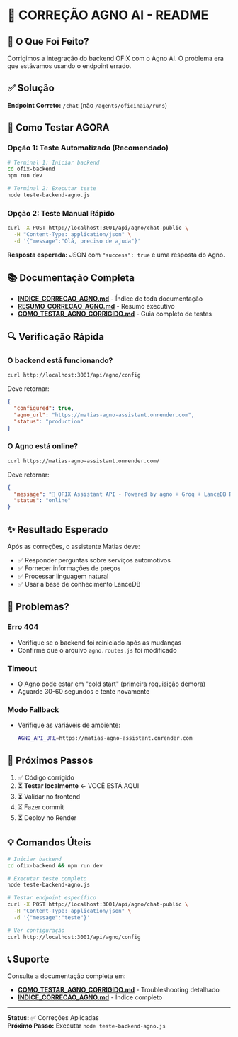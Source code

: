 # 🔧 CORREÇÃO AGNO AI - README

## 🎯 O Que Foi Feito?

Corrigimos a integração do backend OFIX com o Agno AI. O problema era que estávamos usando o endpoint errado.

## ✅ Solução

**Endpoint Correto:** `/chat` (não `/agents/oficinaia/runs`)

## 🚀 Como Testar AGORA

### Opção 1: Teste Automatizado (Recomendado)

```bash
# Terminal 1: Iniciar backend
cd ofix-backend
npm run dev

# Terminal 2: Executar teste
node teste-backend-agno.js
```

### Opção 2: Teste Manual Rápido

```bash
curl -X POST http://localhost:3001/api/agno/chat-public \
  -H "Content-Type: application/json" \
  -d '{"message":"Olá, preciso de ajuda"}'
```

**Resposta esperada:** JSON com `"success": true` e uma resposta do Agno.

## 📚 Documentação Completa

- **[INDICE_CORRECAO_AGNO.md](INDICE_CORRECAO_AGNO.md)** - Índice de toda documentação
- **[RESUMO_CORRECAO_AGNO.md](RESUMO_CORRECAO_AGNO.md)** - Resumo executivo
- **[COMO_TESTAR_AGNO_CORRIGIDO.md](COMO_TESTAR_AGNO_CORRIGIDO.md)** - Guia completo de testes

## 🔍 Verificação Rápida

### O backend está funcionando?
```bash
curl http://localhost:3001/api/agno/config
```

Deve retornar:
```json
{
  "configured": true,
  "agno_url": "https://matias-agno-assistant.onrender.com",
  "status": "production"
}
```

### O Agno está online?
```bash
curl https://matias-agno-assistant.onrender.com/
```

Deve retornar:
```json
{
  "message": "🚗 OFIX Assistant API - Powered by agno + Groq + LanceDB Remote",
  "status": "online"
}
```

## ✨ Resultado Esperado

Após as correções, o assistente Matias deve:
- ✅ Responder perguntas sobre serviços automotivos
- ✅ Fornecer informações de preços
- ✅ Processar linguagem natural
- ✅ Usar a base de conhecimento LanceDB

## 🐛 Problemas?

### Erro 404
- Verifique se o backend foi reiniciado após as mudanças
- Confirme que o arquivo `agno.routes.js` foi modificado

### Timeout
- O Agno pode estar em "cold start" (primeira requisição demora)
- Aguarde 30-60 segundos e tente novamente

### Modo Fallback
- Verifique as variáveis de ambiente:
  ```bash
  AGNO_API_URL=https://matias-agno-assistant.onrender.com
  ```

## 📝 Próximos Passos

1. ✅ Código corrigido
2. ⏳ **Testar localmente** ← VOCÊ ESTÁ AQUI
3. ⏳ Validar no frontend
4. ⏳ Fazer commit
5. ⏳ Deploy no Render

## 💡 Comandos Úteis

```bash
# Iniciar backend
cd ofix-backend && npm run dev

# Executar teste completo
node teste-backend-agno.js

# Testar endpoint específico
curl -X POST http://localhost:3001/api/agno/chat-public \
  -H "Content-Type: application/json" \
  -d '{"message":"teste"}'

# Ver configuração
curl http://localhost:3001/api/agno/config
```

## 📞 Suporte

Consulte a documentação completa em:
- **[COMO_TESTAR_AGNO_CORRIGIDO.md](COMO_TESTAR_AGNO_CORRIGIDO.md)** - Troubleshooting detalhado
- **[INDICE_CORRECAO_AGNO.md](INDICE_CORRECAO_AGNO.md)** - Índice completo

---

**Status:** ✅ Correções Aplicadas  
**Próximo Passo:** Executar `node teste-backend-agno.js`
